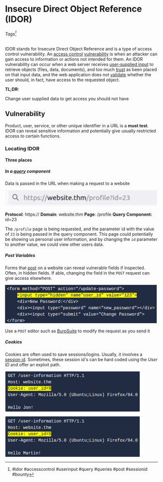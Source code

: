 # Insecure Direct Object Reference (IDOR)
###### Tags[^1]
IDOR stands for Insecure Direct Object Reference and is a type of access control vulnerability. An [access control](definitions/access%20control.md) [vulnerability](definitions/vulnerability.md) is when an attacker can gain access to information or actions not intended for them. An IDOR vulnerability can occur when a web server receives [user-supplied input](definitions/user-supplied%20input.md) to retrieve objects (files, data, documents), and too much [trust](definitions/trust.md) as been placed on that input data, and the web application does not [validate](definitions/validate.md) whether the user should, in fact, have access to the requested object.

**TL;DR:** 

Change user supplied data to get access you should not have

## Vulnerability

Product, user, service, or other unique identifier in a URL is a **must test**. IDOR can reveal sensitive information and potentially give usually restricted access to certain functions. 

### Locating IDOR 

#### **Three places**
##### In a [query](query.md) component
Data is passed in the URL when making a request to a website

![IDOR in a URL](concepts_photos/IDOR-URL--THM.png)

**Protocol**: https:// **Domain**: website.thm **Page**: /profile **Query Component:** id=23

The `/profile` page is being requested, and the parameter id with the value of `23` is being passed in the query component. This page could potentially be showing us personal user information, and by changing the `id` parameter to another value, we could view other users data.

##### Post Variables
Forms that [post](definitions/post.md) on a website can reveal vulnerable fields if inspected. Often, in hidden fields. If able, changing the field in the `POST` request can give access elsewhere. 

![IDOR in a hidden field on a POST form](concepts_photos/IDOR-Post_Form--THM.png)

Use a `POST` editor such as [BurpSuite](../tools/BurpSuite.md) to modify the request as you send it

##### Cookies
Cookies are often used to save sessions/logins. Usually, it involves a [session id](definitions/session%20id.md). Sometimes, these session id's can be hard coded using the *User ID* and offer an exploit path. 

![Hard Coded User ID in Cookie](definitions/definitions_photos/Session-ID-UID_Hard_Coded--THM.png)

[^1]: #idor #accesscontrol #userinput #query #queries #post #sessionid #bounty
